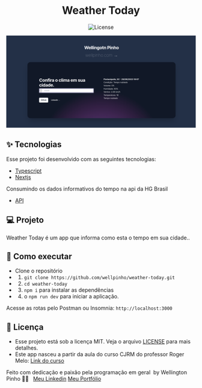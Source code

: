 <h1 align="center">Weather Today</h1>

<p align="center">
  <img alt="License" src="https://img.shields.io/static/v1?label=license&message=MIT&color=8257E5&labelColor=000000">
</p>

<p align="center">
  <img alt="Preview" src="./print/weather-today.png">
</p>

## ✨ Tecnologias

Esse projeto foi desenvolvido com as seguintes tecnologias:

- [Typescript](https://www.typescriptlang.org/)
- [Nextjs](https://nextjs.org/)

Consumindo os dados informativos do tempo na api da HG Brasil

- [API](https://hgbrasil.com/)

## 💻 Projeto

Weather Today é um app que informa como esta o tempo em sua cidade..

## 🚀 Como executar

- Clone o repositório
- 1. `git clone https://github.com/wellpinho/weather-today.git`
- 2. `cd weather-today`
- 3. `npm i` para instalar as dependências
- 4. o `npm run dev` para iniciar a aplicação.

Acesse as rotas pelo Postman ou Insomnia: `http://localhost:3000`

## 📄 Licença

- Esse projeto está sob a licença MIT. Veja o arquivo [LICENSE](LICENSE.md) para mais detalhes.
- Este app nasceu a partir da aula do curso CJRM do professor Roger Melo: [Link do curso](https://app.nutror.com/curso/977a43d31cedcb6e7d064649ddd6c5436155aaf)

Feito com dedicação e paixão pela programação em geral &nbsp;by Wellington Pinho 👋🏻 &nbsp;
[Meu Linkedin](https://www.linkedin.com/in/wellpinho/)
[Meu Portfólio](https://wellpinho.com)
